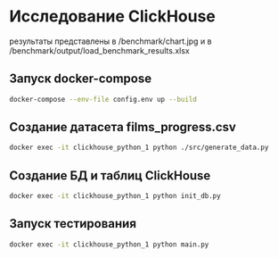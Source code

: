 # Исследование ClickHouse
результаты представлены в /benchmark/chart.jpg и в /benchmark/output/load_benchmark_results.xlsx
## Запуск docker-compose

```sh
docker-compose --env-file config.env up --build
```

## Создание датасета films_progress.csv

```sh
docker exec -it clickhouse_python_1 python ./src/generate_data.py
```

## Создание БД и таблиц ClickHouse

```sh
docker exec -it clickhouse_python_1 python init_db.py
```

## Запуск тестирования

```sh
docker exec -it clickhouse_python_1 python main.py
```
